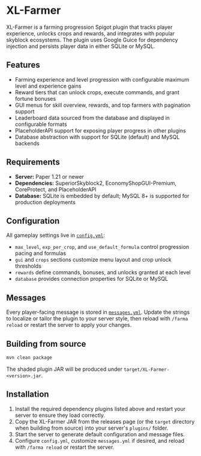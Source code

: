 # XL-Farmer

XL-Farmer is a farming progression Spigot plugin that tracks player experience, unlocks crops and rewards, and integrates with popular skyblock ecosystems. The plugin uses Google Guice for dependency injection and persists player data in either SQLite or MySQL.

## Features
- Farming experience and level progression with configurable maximum level and experience gains
- Reward tiers that can unlock crops, execute commands, and grant fortune bonuses
- GUI menus for skill overview, rewards, and top farmers with pagination support
- Leaderboard data sourced from the database and displayed in configurable formats
- PlaceholderAPI support for exposing player progress in other plugins
- Database abstraction with support for SQLite (default) and MySQL backends

## Requirements
- **Server:** Paper 1.21 or newer
- **Dependencies:** SuperiorSkyblock2, EconomyShopGUI-Premium, CoreProtect, and PlaceholderAPI
- **Database:** SQLite is embedded by default; MySQL 8+ is supported for production deployments

## Configuration
All gameplay settings live in [`config.yml`](src/main/resources/config.yml):
- `max_level`, `exp_per_crop`, and `use_default_formula` control progression pacing and formulas
- `gui` and `crops` sections customize menu layout and crop unlock thresholds
- `rewards` define commands, bonuses, and unlocks granted at each level
- `database` provides connection properties for SQLite or MySQL

## Messages
Every player-facing message is stored in [`messages.yml`](src/main/resources/messages.yml). Update the strings to localize or tailor the plugin to your server style, then reload with `/farma reload` or restart the server to apply your changes.

## Building from source
```bash
mvn clean package
```
The shaded plugin JAR will be produced under `target/XL-Farmer-<version>.jar`.

## Installation
1. Install the required dependency plugins listed above and restart your server to ensure they load correctly.
2. Copy the XL-Farmer JAR from the releases page (or the `target` directory when building from source) into your server's `plugins/` folder.
3. Start the server to generate default configuration and message files.
4. Configure `config.yml`, customize `messages.yml` if desired, and reload with `/farma reload` or restart the server.
